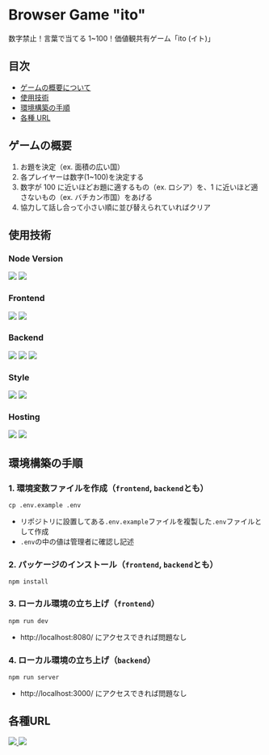 # Browser Game "ito"

数字禁止！言葉で当てる 1~100！価値観共有ゲーム「ito (イト)」

## 目次

- [ゲームの概要について](#about-game)
- [使用技術](#technology-used)
- [環境構築の手順](#environment-setup)
- [各種 URL](#url)

<h2 id="about-game">ゲームの概要</h2>

1. お題を決定（ex. 面積の広い国）
2. 各プレイヤーは数字(1~100)を決定する
3. 数字が 100 に近いほどお題に適するもの（ex. ロシア）を、1 に近いほど適さないもの（ex. バチカン市国）をあげる
4. 協力して話し合って小さい順に並び替えられていればクリア

<h2 id="technology-used">使用技術</h2>

### Node Version

<img src="https://img.shields.io/badge/-Node.js v20.11.1-333333.svg?logo=node.js&style=for-the-badge&logoColor"> <img src="https://img.shields.io/badge/-npm v10.2.4-333333.svg?logo=npm&style=for-the-badge&logoColor">

### Frontend

<img src="https://img.shields.io/badge/-TypeScript-333333.svg?logo=typescript&style=for-the-badge&logoColor"> <img src="https://img.shields.io/badge/-React-333333.svg?logo=react&style=for-the-badge&logoColor">

### Backend

<img src="https://img.shields.io/badge/-TypeScript-333333.svg?logo=typescript&style=for-the-badge&logoColor"> <img src="https://img.shields.io/badge/-Express-333333.svg?logo=express&style=for-the-badge&logoColor"> <img src="https://img.shields.io/badge/-Socket.IO-333333.svg?logo=socketdotio&style=for-the-badge&logoColor">

### Style

<img src="https://img.shields.io/badge/-Tailwind CSS-333333.svg?logo=TailwindCSS&style=for-the-badge&logoColor"> <img src="https://img.shields.io/badge/-daisyUI-333333.svg?logo=daisyUI&style=for-the-badge&logoColor=00ccb7">

### Hosting

<img src="https://img.shields.io/badge/-Vercel-333333.svg?logo=vercel&style=for-the-badge&logoColor"> <img src="https://img.shields.io/badge/-Render-333333.svg?logo=render&style=for-the-badge&logoColor">

<h2 id="environment-setup">環境構築の手順</h2>

### 1. 環境変数ファイルを作成（`frontend`, `backend`とも）
```
cp .env.example .env
```
- リポジトリに設置してある`.env.example`ファイルを複製した`.env`ファイルとして作成
- `.env`の中の値は管理者に確認し記述

### 2. パッケージのインストール（`frontend`, `backend`とも）

```
npm install
```

### 3. ローカル環境の立ち上げ（`frontend`）

```
npm run dev
```

- http://localhost:8080/ にアクセスできれば問題なし

### 4. ローカル環境の立ち上げ（`backend`）

```
npm run server
```

- http://localhost:3000/ にアクセスできれば問題なし

<h2 id="url">各種URL</h2>
<a href="https://highfalutin-donkey-f65.notion.site/44ba5ee9986b4df08238a1a7b6ea1ea0?v=4c31651e7ed346b99a0cc2a498f77226&pvs=4">
    <img src="https://img.shields.io/badge/-開発ノート(Notion)-333333.svg?logo=notion&style=for-the-badge&logoColor">
</a> 
<a href="https://www.figma.com/design/8XqKZzhNdyxHU1Yp2VsgfT/ito(%E3%82%A4%E3%83%88)?node-id=0%3A1&t=OnbI2n5kZIpOPnRJ-1">
    <img src="https://img.shields.io/badge/-ワイヤーフレーム(Figma)-333333.svg?logo=figma&style=for-the-badge&logoColor">
</a>
